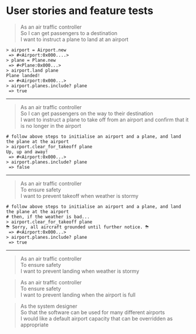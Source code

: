 # User stories and feature tests

> As an air traffic controller  
> So I can get passengers to a destination  
> I want to instruct a plane to land at an airport 

```
> airport = Airport.new
 => #<Airport:0x000....>
> plane = Plane.new
 => #<Plane:0x000...>
> airport.land plane
Plane landed!
 => #<Airport:0x000...>
> airport.planes.include? plane
 => true
```

---

> As an air traffic controller  
> So I can get passengers on the way to their destination  
> I want to instruct a plane to take off from an airport and confirm that it is no longer in the airport

```
# follow above steps to initialise an airport and a plane, and land the plane at the airport
> airport.clear_for_takeoff plane
Up, up and away!
 => #<Airport:0x000...>
> airport.planes.include? plane
 => false
```

---

> As an air traffic controller  
> To ensure safety  
> I want to prevent takeoff when weather is stormy  

```
# follow above steps to initialise an airport and a plane, and land the plane at the airport
# then, if the weather is bad...
> airport.clear_for_takeoff plane
⛈ Sorry, all aircraft grounded until further notice. ⛈
 => #<Airport:0x000...>
> airport.planes.include? plane
 => true
```

---

> As an air traffic controller  
> To ensure safety  
> I want to prevent landing when weather is stormy  

> As an air traffic controller  
> To ensure safety  
> I want to prevent landing when the airport is full  

> As the system designer  
> So that the software can be used for many different airports  
> I would like a default airport capacity that can be overridden as appropriate  